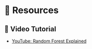 # 🌲 Resources

## 🎥 Video Tutorial
- [YouTube: Random Forest Explained](https://www.youtube.com/watch?v=cIbj0WuK41w)
